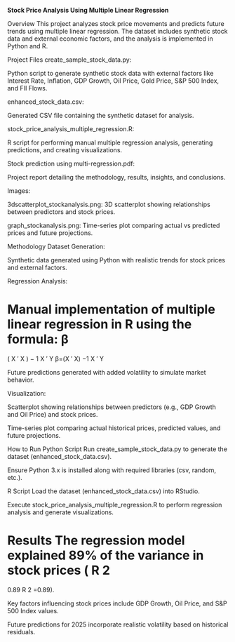 **Stock Price Analysis Using Multiple Linear Regression**

Overview
This project analyzes stock price movements and predicts future trends using multiple linear regression. The dataset includes synthetic stock data and external economic factors, and the analysis is implemented in Python and R.

Project Files
create_sample_stock_data.py:

Python script to generate synthetic stock data with external factors like Interest Rate, Inflation, GDP Growth, Oil Price, Gold Price, S&P 500 Index, and FII Flows.

enhanced_stock_data.csv:

Generated CSV file containing the synthetic dataset for analysis.

stock_price_analysis_multiple_regression.R:

R script for performing manual multiple regression analysis, generating predictions, and creating visualizations.

Stock prediction using multi-regression.pdf:

Project report detailing the methodology, results, insights, and conclusions.

Images:

3dscatterplot_stockanalysis.png: 3D scatterplot showing relationships between predictors and stock prices.

graph_stockanalysis.png: Time-series plot comparing actual vs predicted prices and future projections.

Methodology
Dataset Generation:

Synthetic data generated using Python with realistic trends for stock prices and external factors.

Regression Analysis:

Manual implementation of multiple linear regression in R using the formula:
β
=
(
X
′
X
)
−
1
X
′
Y
β=(X 
′
 X) 
−1
 X 
′
 Y

Future predictions generated with added volatility to simulate market behavior.

Visualization:

Scatterplot showing relationships between predictors (e.g., GDP Growth and Oil Price) and stock prices.

Time-series plot comparing actual historical prices, predicted values, and future projections.

How to Run
Python Script
Run create_sample_stock_data.py to generate the dataset (enhanced_stock_data.csv).

Ensure Python 3.x is installed along with required libraries (csv, random, etc.).

R Script
Load the dataset (enhanced_stock_data.csv) into RStudio.

Execute stock_price_analysis_multiple_regression.R to perform regression analysis and generate visualizations.

Results
The regression model explained 89% of the variance in stock prices (
R
2
=
0.89
R 
2
 =0.89).

Key factors influencing stock prices include GDP Growth, Oil Price, and S&P 500 Index values.

Future predictions for 2025 incorporate realistic volatility based on historical residuals.
